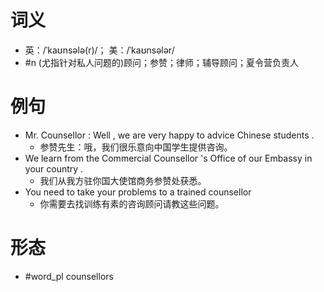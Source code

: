 # 词义
- 英：/ˈkaʊnsələ(r)/； 美：/ˈkaʊnsələr/
- #n (尤指针对私人问题的)顾问；参赞；律师；辅导顾问；夏令营负责人
# 例句
- Mr. Counsellor : Well , we are very happy to advice Chinese students .
	- 参赞先生：哦，我们很乐意向中国学生提供咨询。
- We learn from the Commercial Counsellor 's Office of our Embassy in your country .
	- 我们从我方驻你国大使馆商务参赞处获悉。
- You need to take your problems to a trained counsellor
	- 你需要去找训练有素的咨询顾问请教这些问题。
# 形态
- #word_pl counsellors
